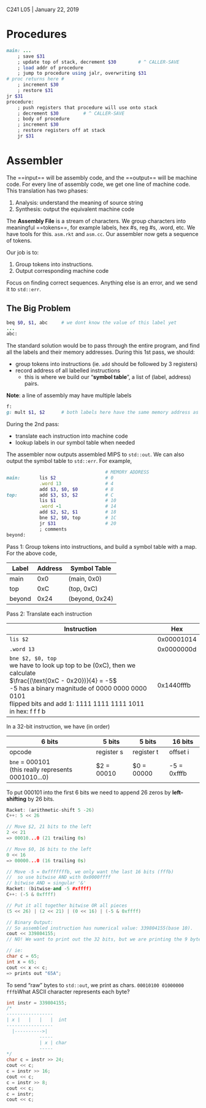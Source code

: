 C241 L05 | January 22, 2019

# Procedures

```ruby
main: ...
	; save $31
	; update top of stack, decrement $30		# ^ CALLER-SAVE
	; load addr of procedure
	; jump to procedure using jalr, overwriting $31
# proc returns here #
	; increment $30
	; restore $31
jr $31
procedure:
	; push registers that procedure will use onto stack
	; decrement $30			# ^ CALLER-SAVE
	; body of procedure
	; increment $30
	; restore registers off at stack
	jr $31
```

# Assembler

The ==input== will be assembly code, and the ==output== will be machine code. For every line of assembly code, we get one line of machine code. This translation has two phases:

1. Analysis: understand the meaning of source string
2. Synthesis: output the equivalent machine code

The **Assembly File** is a stream of characters. We group characters into meaningful ==tokens==, for example labels, hex #s, reg #s, .word, etc. We have tools for this. `asm.rkt` and `asm.cc`. Our assembler now gets a sequence of tokens.

Our job is to:

1. Group tokens into instructions.
2. Output corresponding machine code

Focus on finding correct sequences. Anything else is an error, and we send it to `std::err`.

## The Big Problem

```ruby
beq $0, $1, abc		# we dont know the value of this label yet
...
abc:
```

The standard solution would be to pass through the entire program, and find all the labels and their memory addresses. During this 1st pass, we should:

- group tokens into instructions (ie. `add` should be followed by 3 registers)
- record address of all labelled instructions
  - this is where we build our “**symbol table**”, a list of (label, address) pairs.

**Note**: a line of assembly may have multiple labels

```ruby
f:
g: mult $1, $2		# both labels here have the same memory address as the instruction
```

During the 2nd pass:

- translate each instruction into machine code
- lookup labels in our symbol table when needed

The assembler now outputs assembled MIPS to `std::out`. We can also output the symbol table to `std::err`. For example,

```ruby
									# MEMORY ADDRESS
main:		lis $2					# 0
			.word 13				# 4
			add $3, $0, $0			# 8
top:		add $3, $3, $2			# C
			lis $1					# 10
			.word -1				# 14
			add $2, $2, $1			# 18
			bne $2, $0, top			# 1C
			jr $31					# 20
			; comments
beyond:
```

Pass 1: Group tokens into instructions, and build a symbol table with a map. For the above code,

| Label  | Address | Symbol Table   |
| ------ | ------- | -------------- |
| main   | 0x0     | (main, 0x0)    |
| top    | 0xC     | (top, 0xC)     |
| beyond | 0x24    | (beyond, 0x24) |

Pass 2: Translate each instruction

| Instruction                                                  | Hex        |
| ------------------------------------------------------------ | ---------- |
| `lis $2`                                                     | 0x00001014 |
| `.word 13`                                                   | 0x0000000d |
| `bne $2, $0, top` <br />we have to look up top to be (0xC), then we calculate<br />$\frac{(\text{0xC - 0x20})}{4} = -5$<br />-5 has a binary magnitude of 0000 0000 0000 0101<br />flipped bits and add 1: 1111 1111 1111 1011<br />in hex: f f f b | 0x1440fffb |

In a 32-bit instruction, we have (in order)

| 6 bits                                                   | 5 bits     | 5 bits     | 16 bits     |
| -------------------------------------------------------- | ---------- | ---------- | ----------- |
| opcode                                                   | register s | register t | offset i    |
| `bne` = 000101<br />(this really represents 0001010...0) | $2 = 00010 | $0 = 00000 | -5 = 0xfffb |

To put 000101 into the first 6 bits we need to append 26 zeros by **left-shifting** by 26 bits.

```cpp
Racket: (arithmetic-shift 5 -26)
C++: 5 << 26

// Move $2, 21 bits to the left
2 << 21
=> 00010...0 (21 trailing 0s)

// Move $0, 16 bits to the left
0 << 16
=> 00000...0 (16 trailing 0s)

// Move -5 = 0xfffffffb, we only want the last 16 bits (fffb)
//  so use bitwise AND with 0x0000ffff
// bitwise AND = singular '&'
Racket: (bitwise-and -5 #xffff)
C++: (-5 & 0xffff)

// Put it all together bitwise OR all pieces
(5 << 26) | (2 << 21) | (0 << 16) | (-5 & 0xffff)

// Binary Output:
// So assembled instruction has numerical value: 339804155(base 10).
cout << 339804155;
// NO! We want to print out the 32 bits, but we are printing the 9 bytes of ASCII codes

// ie:
char c = 65;
int x = 65;
cout << x << c;
=> prints out "65A";
```

To send “raw” bytes to `std::out`, we print as chars. `00010100 01000000 fffb`What ASCII character represents each byte?

```c++
int instr = 339804155;
/*
-----------------
| x |   |   |   |  int
-----------------
  |---------->|
            -----
            | x | char
            -----
*/
char c = instr >> 24;
cout << c;
c = instr >> 16;
cout << c;
c = instr >> 8;
cout << c;
c = instr;
cout << c;
```


